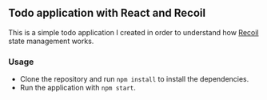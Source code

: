 ## Todo application with React and Recoil

This is a simple todo application I created in order to understand how
[Recoil](https://recoiljs.org/) state management works.

### Usage

* Clone the repository and run ```npm install``` to install the dependencies.
* Run the application with ```npm start```.
